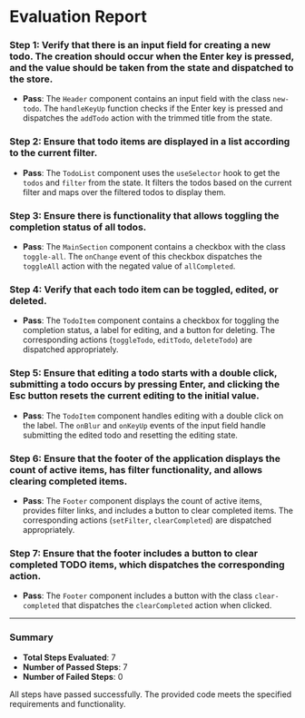# Evaluation Report

### Step 1: Verify that there is an input field for creating a new todo. The creation should occur when the Enter key is pressed, and the value should be taken from the state and dispatched to the store.
- **Pass**: The `Header` component contains an input field with the class `new-todo`. The `handleKeyUp` function checks if the Enter key is pressed and dispatches the `addTodo` action with the trimmed title from the state.

### Step 2: Ensure that todo items are displayed in a list according to the current filter.
- **Pass**: The `TodoList` component uses the `useSelector` hook to get the `todos` and `filter` from the state. It filters the todos based on the current filter and maps over the filtered todos to display them.

### Step 3: Ensure there is functionality that allows toggling the completion status of all todos.
- **Pass**: The `MainSection` component contains a checkbox with the class `toggle-all`. The `onChange` event of this checkbox dispatches the `toggleAll` action with the negated value of `allCompleted`.

### Step 4: Verify that each todo item can be toggled, edited, or deleted.
- **Pass**: The `TodoItem` component contains a checkbox for toggling the completion status, a label for editing, and a button for deleting. The corresponding actions (`toggleTodo`, `editTodo`, `deleteTodo`) are dispatched appropriately.

### Step 5: Ensure that editing a todo starts with a double click, submitting a todo occurs by pressing Enter, and clicking the Esc button resets the current editing to the initial value.
- **Pass**: The `TodoItem` component handles editing with a double click on the label. The `onBlur` and `onKeyUp` events of the input field handle submitting the edited todo and resetting the editing state.

### Step 6: Ensure that the footer of the application displays the count of active items, has filter functionality, and allows clearing completed items.
- **Pass**: The `Footer` component displays the count of active items, provides filter links, and includes a button to clear completed items. The corresponding actions (`setFilter`, `clearCompleted`) are dispatched appropriately.

### Step 7: Ensure that the footer includes a button to clear completed TODO items, which dispatches the corresponding action.
- **Pass**: The `Footer` component includes a button with the class `clear-completed` that dispatches the `clearCompleted` action when clicked.

---

### Summary
- **Total Steps Evaluated**: 7
- **Number of Passed Steps**: 7
- **Number of Failed Steps**: 0

All steps have passed successfully. The provided code meets the specified requirements and functionality.